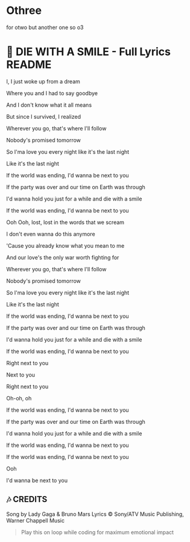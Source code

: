 # Othree
for otwo but another one so o3
# 🎵 DIE WITH A SMILE - Full Lyrics README

I, I just woke up from a dream

Where you and I had to say goodbye

And I don't know what it all means

But since I survived, I realized

Wherever you go, that's where I'll follow

Nobody's promised tomorrow

So I'ma love you every night like it's the last night

Like it's the last night

If the world was ending, I'd wanna be next to you

If the party was over and our time on Earth was through

I'd wanna hold you just for a while and die with a smile

If the world was ending, I'd wanna be next to you

Ooh
Ooh, lost, lost in the words that we scream

I don't even wanna do this anymore

'Cause you already know what you mean to me

And our love's the only war worth fighting for

Wherever you go, that's where I'll follow

Nobody's promised tomorrow

So I'ma love you every night like it's the last night

Like it's the last night

If the world was ending, I'd wanna be next to you

If the party was over and our time on Earth was through

I'd wanna hold you just for a while and die with a smile

If the world was ending, I'd wanna be next to you

Right next to you

Next to you

Right next to you

Oh-oh, oh


If the world was ending, I'd wanna be next to you

If the party was over and our time on Earth was through

I'd wanna hold you just for a while and die with a smile

If the world was ending, I'd wanna be next to you


If the world was ending, I'd wanna be next to you

Ooh

I'd wanna be next to you

## 🎶 CREDITS
Song by Lady Gaga & Bruno Mars
Lyrics © Sony/ATV Music Publishing, Warner Chappell Music

> Play this on loop while coding for maximum emotional impact
